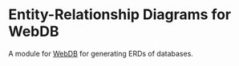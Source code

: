 # Entity-Relationship Diagrams for WebDB

A module for [WebDB](https://github.com/samwilson/kohana_webdb) for generating ERDs of databases.
